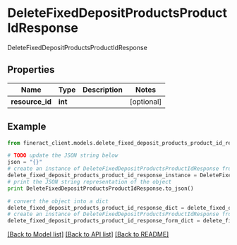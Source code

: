 # DeleteFixedDepositProductsProductIdResponse

DeleteFixedDepositProductsProductIdResponse

## Properties

Name | Type | Description | Notes
------------ | ------------- | ------------- | -------------
**resource_id** | **int** |  | [optional] 

## Example

```python
from fineract_client.models.delete_fixed_deposit_products_product_id_response import DeleteFixedDepositProductsProductIdResponse

# TODO update the JSON string below
json = "{}"
# create an instance of DeleteFixedDepositProductsProductIdResponse from a JSON string
delete_fixed_deposit_products_product_id_response_instance = DeleteFixedDepositProductsProductIdResponse.from_json(json)
# print the JSON string representation of the object
print DeleteFixedDepositProductsProductIdResponse.to_json()

# convert the object into a dict
delete_fixed_deposit_products_product_id_response_dict = delete_fixed_deposit_products_product_id_response_instance.to_dict()
# create an instance of DeleteFixedDepositProductsProductIdResponse from a dict
delete_fixed_deposit_products_product_id_response_form_dict = delete_fixed_deposit_products_product_id_response.from_dict(delete_fixed_deposit_products_product_id_response_dict)
```
[[Back to Model list]](../README.md#documentation-for-models) [[Back to API list]](../README.md#documentation-for-api-endpoints) [[Back to README]](../README.md)


